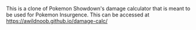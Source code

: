 This is a clone of Pokemon Showdown's damage calculator that is meant to be used for Pokemon Insurgence.
This can be accessed at https://awildnoob.github.io/damage-calc/
